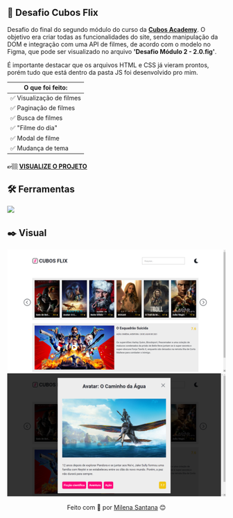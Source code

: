 ## 📌 Desafio Cubos Flix

Desafio do final do segundo módulo do curso da <a target="_blank" href="https://cubos.academy/">**Cubos Academy**</a>. O objetivo era criar todas as funcionalidades do site, sendo manipulação da DOM e integração com uma API de filmes, de acordo com o modelo no Figma, que pode ser visualizado no arquivo **'Desafio Módulo 2 - 2.0.fig'**.

É importante destacar que os arquivos HTML e CSS já vieram prontos, porém tudo que está dentro da pasta JS foi desenvolvido pro mim.

| O que foi feito: | 
| ------ |
| ✅ Visualização de filmes |
| ✅ Paginação de filmes |
| ✅ Busca de filmes |
| ✅ "Filme do dia" |
| ✅ Modal de filme |
| ✅ Mudança de tema |

#### 👉🏼 <a target="_blank" href="https://cubos-flix-challenge.netlify.app/">**VISUALIZE O PROJETO**</a>

## 🛠 Ferramentas
<div align="inline">
<img src="https://img.shields.io/badge/JavaScript-323330?style=for-the-badge&logo=javascript&logoColor=F7DF1E"/>
</div>

## ✒️ Visual

![alt text](assets/cubos-flix.png)
![alt text](assets/cubos-flix-modal.png)

<div align="center">
Feito com 💜 por <a target="_blank" href="https://www.linkedin.com/in/mi-santana/">Milena Santana</a> 😊
</div>
